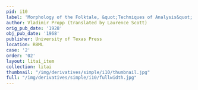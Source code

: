 ```yaml
---
pid: i10
label: 'Morphology of the Folktale, &quot;Techniques of Analysis&quot; '
author: Vladimir Propp (translated by Laurence Scott)
orig_pub_date: '1928'
obj_pub_date: '1968'
publisher: University of Texas Press
location: RBML
case: '2'
order: '02'
layout: litai_item
collection: litai
thumbnail: "/img/derivatives/simple/i10/thumbnail.jpg"
full: "/img/derivatives/simple/i10/fullwidth.jpg"
---
```


